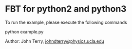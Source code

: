 # FBT for python2 and python3

To run the example, please execute the following commands

python example.py

Author:
John Terry, johndterry@physics.ucla.edu
